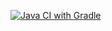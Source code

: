 [![Java CI with Gradle](https://github.com/Vlad-161/Pattern2/actions/workflows/gradle.yml/badge.svg)](https://github.com/Vlad-161/Pattern2/actions/workflows/gradle.yml)
